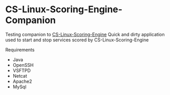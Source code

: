 # CS-Linux-Scoring-Engine-Companion
Testing companion to [CS-Linux-Scoring-Engine](https://github.com/0xmonkey/CS-Linux-Scoring-Engine)
Quick and dirty application used to start and stop services scored by CS-Linux-Scoring-Engine

Requirements
* Java
* OpenSSH
* VSFTPD
* Netcat
* Apache2
* MySql
